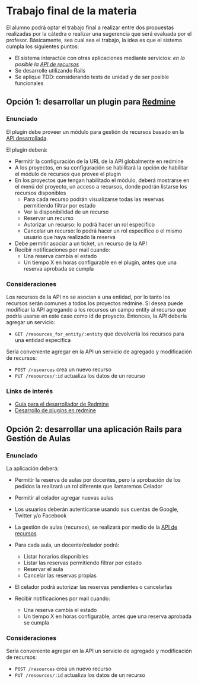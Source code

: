 # Trabajo final de la materia

El alumno podrá optar el trabajo final a realizar entre dos propuestas
realizadas por la cátedra o
realizar una sugerencia que será evaluada por el profesor.
Básicamente, sea cual sea el trabajo, la idea es que el sistema cumpla los
siguientes puntos:

  * El sistema interactúe con otras aplicaciones mediante servicios: *en lo
    posible la [API de
recursos](https://github.com/TTPS-ruby/sandbox/tree/master/trabajo_final)*
  * Se desarrolle utilizando Rails
  * Se aplique TDD: considerando tests de unidad y de ser posible funcionales

## Opción 1: desarrollar un plugin para [Redmine](http://www.redmine.org)

### Enunciado

El plugin debe proveer un módulo para gestión de recursos basado en la [API
desarrollada](https://github.com/TTPS-ruby/sandbox/tree/master/trabajo_final).

El plugin deberá:

  * Permitir la configuración de la URL de la API globalmente en redmine
  * A los proyectos, en su configuración se habilitará la opción de habilitar el
    módulo de recursos que provee el plugin
  * En los proyectos que tengan habilitado el módulo, deberá mostrarse en el
    menú del proyecto, un acceso a recursos, donde podrán listarse los recursos
disponibles
    * Para cada recurso podrán visualizarse todas las reservas permitiendo
      filtrar por estado 
    * Ver la disponibilidad de un recurso
    * Reservar un recurso
    * Autorizar un recurso: lo podrá hacer un rol específico
    * Cancelar un recurso: lo podrá hacer un rol específico o el mismo usuario
      que haya realizado la reserva
  * Debe permitir asociar a un ticket, un recurso de la API
  * Recibir notificaciones por mail cuando:
    * Una reserva cambia el estado
    * Un tiempo X en horas configurable en el plugin, antes que una reserva
      aprobada se cumpla
  


### Consideraciones

Los recursos de la API no se asocian a una entidad, por lo tanto los recursos
serán comunes a todos los proyectos redmine. Si desea puede modificar la API
agregando a los recursos un campo entity al recurso que podría usarse en este
caso como id de proyecto. Entonces, la API debería agregar un servicio:

  * `GET /resources_for_entity/:entity` que devolvería los recursos para una
    entidad específica

Sería conveniente agregar en la API un servicio de agregado y modificación de
recursos:

  * `POST /resources` crea un nuevo recurso
  * `PUT /resources/:id` actualiza los datos de un recurso

### Links de interés

* [Guía para el desarrollador de
  Redmine](http://www.redmine.org/projects/redmine/wiki/Developer_Guide)
* [Desarrollo de plugins en
  redmine](http://www.redmine.org/projects/redmine/wiki/Plugin_Tutorial)

## Opción 2: desarrollar una aplicación Rails para Gestión de Aulas

### Enunciado

La aplicación deberá:

   * Permitir la reserva de aulas por docentes, pero la aprobación de los
     pedidos la realizará un rol diferente que llamaremos Celador

   * Permitir al celador agregar nuevas aulas

   * Los usuarios deberán autenticarse usando sus cuentas de Google, Twitter y/o
     Facebook

   * La gestión de aulas (recursos), se realizará por medio de la [API
de recursos](https://github.com/TTPS-ruby/sandbox/tree/master/trabajo_final)

   * Para cada aula, un docente/celador podrá:
     * Listar horarios disponibles
     * Listar las reservas permitiendo filtrar por estado 
     * Reservar el aula
     * Cancelar las reservas propias
   * El celador podrá autorizar las reservas pendientes o cancelarlas
   * Recibir notificaciones por mail cuando:
     * Una reserva cambia el estado
     * Un tiempo X en horas configurable, antes que una reserva aprobada se
       cumpla


### Consideraciones

Sería conveniente agregar en la API un servicio de agregado y modificación de
recursos:

  * `POST /resources` crea un nuevo recurso
  * `PUT /resources/:id` actualiza los datos de un recurso

